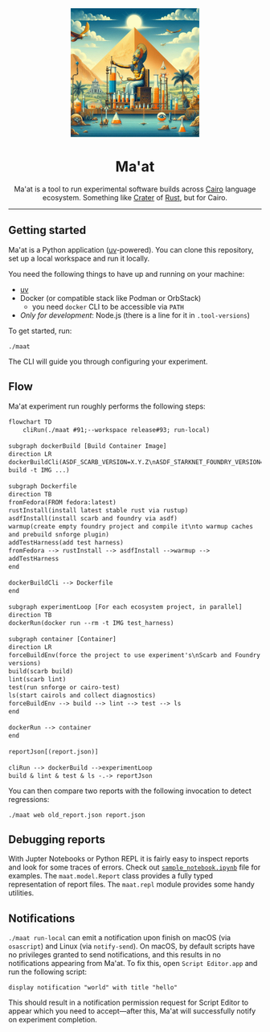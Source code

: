 <div align="center">
  <picture>
    <img alt="An artistic depiction of Ma'at, the ancient Egyptian goddess, overseeing a balanced ecosystem as experiments unfold, symbolizing harmony and testing."
         src="src/maat/web/templates/_assets/logo.png"
         height="256" width="256">
  </picture>

# Ma'at

Ma'at is a tool to run experimental software builds across [Cairo] language ecosystem.
Something like [Crater] of [Rust], but for Cairo.
</div>

---

## Getting started

Ma'at is a Python application ([uv]-powered).
You can clone this repository, set up a local workspace and run it locally.

You need the following things to have up and running on your machine:

- [uv]
- Docker (or compatible stack like Podman or OrbStack)
    - you need `docker` CLI to be accessible via `PATH`
- _Only for development_: Node.js (there is a line for it in `.tool-versions`)

To get started, run:

```shell
./maat
```

The CLI will guide you through configuring your experiment.

## Flow

Ma'at experiment run roughly performs the following steps:

```mermaid
flowchart TD
    cliRun(./maat #91;--workspace release#93; run-local)

subgraph dockerBuild [Build Container Image]
direction LR
dockerBuildCli(ASDF_SCARB_VERSION=X.Y.Z\nASDF_STARKNET_FOUNDRY_VERSION=X.Y.Z\ndocker build -t IMG ...)

subgraph Dockerfile
direction TB
fromFedora(FROM fedora:latest)
rustInstall(install latest stable rust via rustup)
asdfInstall(install scarb and foundry via asdf)
warmup(create empty foundry project and compile it\nto warmup caches and prebuild snforge plugin)
addTestHarness(add test harness)
fromFedora --> rustInstall --> asdfInstall -->warmup --> addTestHarness
end

dockerBuildCli --> Dockerfile
end

subgraph experimentLoop [For each ecosystem project, in parallel]
direction TB
dockerRun(docker run --rm -t IMG test_harness)

subgraph container [Container]
direction LR
forceBuildEnv(force the project to use experiment's\nScarb and Foundry versions)
build(scarb build)
lint(scarb lint)
test(run snforge or cairo-test)
ls(start cairols and collect diagnostics)
forceBuildEnv --> build --> lint --> test --> ls
end

dockerRun --> container
end

reportJson[(report.json)]

cliRun --> dockerBuild -->experimentLoop
build & lint & test & ls -.-> reportJson
```

You can then compare two reports with the following invocation to detect regressions:

```shell
./maat web old_report.json report.json
```

## Debugging reports

With Jupter Notebooks or Python REPL it is fairly easy to inspect reports and look for some traces
of errors.
Check out [`sample_notebook.ipynb`](./sample_notebook.ipynb) file for examples.
The `maat.model.Report` class provides a fully typed representation of report files.
The `maat.repl` module provides some handy utilities.

## Notifications

`./maat run-local` can emit a notification upon finish on macOS (via `osascript`) and Linux (via
`notify-send`).
On macOS, by default scripts have no privileges granted to send notifications,
and this results in no notifications appearing from Ma'at.
To fix this, open `Script Editor.app` and run the following script:

```applescript
display notification "world" with title "hello"
```

This should result in a notification permission request for Script Editor to appear which you need
to accept—after this, Ma'at will successfully notify on experiment completion.

[cairo]: https://www.cairo-lang.org/

[crater]: https://github.com/rust-lang/crater

[rust]: https://rust-lang.org/

[uv]: https://docs.astral.sh/uv/
